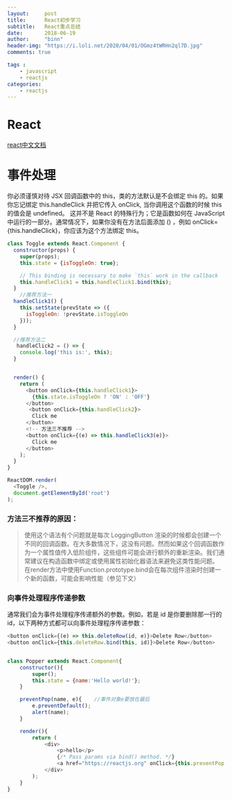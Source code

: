 ```yaml
---
layout:     post
title:      React初步学习
subtitle:   React重点总结
date:       2018-06-19
author:     "binn"
header-img: "https://i.loli.net/2020/04/01/OGmz4tWRHn2ql7D.jpg"
comments: true

tags :
    - javascript
    - reactjs
categories:
    - reactjs
---
```



# React
[react中文文档](https://doc.react-china.org/docs/handling-events.html)

# 事件处理
你必须谨慎对待 JSX 回调函数中的 this，类的方法默认是不会绑定 this 的。如果你忘记绑定 this.handleClick 并把它传入 onClick, 当你调用这个函数的时候 this 的值会是 undefined。
这并不是 React 的特殊行为；它是函数如何在 JavaScript 中运行的一部分。通常情况下，如果你没有在方法后面添加 () ，例如 onClick={this.handleClick}，你应该为这个方法绑定 this。

```javascript
class Toggle extends React.Component {
  constructor(props) {
    super(props);
    this.state = {isToggleOn: true};

    // This binding is necessary to make `this` work in the callback
    this.handleClick1 = this.handleClick1.bind(this);
  }
    //推荐方法一
  handleClick1() {
    this.setState(prevState => ({
      isToggleOn: !prevState.isToggleOn
    }));
  }

  //推荐方法二
   handleClick2 = () => {
    console.log('this is:', this);
  }


  render() {
    return (
      <button onClick={this.handleClick1}>
        {this.state.isToggleOn ? 'ON' : 'OFF'}
      </button>
       <button onClick={this.handleClick2}>
        Click me
      </button>
      <!-- 方法三不推荐 -->
      <button onClick={(e) => this.handleClick3(e)}>
        Click me
      </button>
    );
  }
}

ReactDOM.render(
  <Toggle />,
  document.getElementById('root')
);
```

### 方法三不推荐的原因：
> 使用这个语法有个问题就是每次 LoggingButton 渲染的时候都会创建一个不同的回调函数。在大多数情况下，这没有问题。然而如果这个回调函数作为一个属性值传入低阶组件，这些组件可能会进行额外的重新渲染。我们通常建议在构造函数中绑定或使用属性初始化器语法来避免这类性能问题。
在render方法中使用Function.prototype.bind会在每次组件渲染时创建一个新的函数，可能会影响性能（参见下文）



### 向事件处理程序传递参数
通常我们会为事件处理程序传递额外的参数。例如，若是 id 是你要删除那一行的 id，以下两种方式都可以向事件处理程序传递参数：

```javascript
<button onClick={(e) => this.deleteRow(id, e)}>Delete Row</button>
<button onClick={this.deleteRow.bind(this, id)}>Delete Row</button>


class Popper extends React.Component{
    constructor(){
        super();
        this.state = {name:'Hello world!'};
    }

    preventPop(name, e){    //事件对象e要放在最后
        e.preventDefault();
        alert(name);
    }

    render(){
        return (
            <div>
                <p>hello</p>
                {/* Pass params via bind() method. */}
                <a href="https://reactjs.org" onClick={this.preventPop.bind(this,this.state.name)}>Click</a>
            </div>
        );
    }
}
```